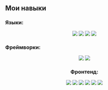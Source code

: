 
## Мои навыки

### Языки:
<div style="text-align:center;">
<img src="https://img.shields.io/badge/PHP-%23777BB4.svg?style=flat-square&logo=php&logoColor=white"/>
<img src="https://img.shields.io/badge/JavaScript-%23F7DF1E.svg?style=flat-square&logo=JavaScript&logoColor=black"/>
<img src="https://img.shields.io/badge/Python-%233776AB.svg?style=flat-square&logo=python&logoColor=white"/>
<img src="https://img.shields.io/badge/SQL-%2300F.svg?style=flat-square&logo=mysql&logoColor=white"/>
</div>

### Фреймворки:
<div style="text-align:center;">
<img src="https://img.shields.io/badge/Laravel-%23FF2D20.svg?style=flat-square&logo=laravel&logoColor=white"/>
<img src="https://img.shields.io/badge/Django-092E20?style=flat-square&logo=django&logoColor=white" />
<div>

 ### Фронтенд:
<div style="text-align:center;">
<img src="https://img.shields.io/badge/HTML5-%23E44D26.svg?style=flat-square&logo=html5&logoColor=white"/> 
<img src="https://img.shields.io/badge/CSS3-%231572B6.svg?style=flat-square&logo=css3&logoColor=white"/>
<img src="https://img.shields.io/badge/Sass-%23CC6699.svg?style=flat-square&logo=sass&logoColor=white"/> 
<img src="https://img.shields.io/badge/Bootstrap-%23563D7C.svg?style=flat-square&logo=bootstrap&logoColor=white"/> 
<img src="https://img.shields.io/badge/Tailwind_CSS-%2338B2AC.svg?style=flat-square&logo=tailwind-css&logoColor=white"/> 
<img src="https://shields.io/badge/react-black?logo=react&style=for-the-badge?style=flat-square"/>
<div>
